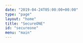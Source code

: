 ```yaml
---
date: "2019-04-24T05:00:00+00:00"
type: "page"
layout: "home"
title: "SecureONE"
id: "secureone"
menu: "main"
---
```

